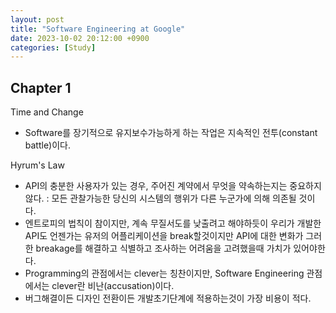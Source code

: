 ```yaml
---
layout: post
title: "Software Engineering at Google"
date: 2023-10-02 20:12:00 +0900
categories: [Study]
---
```


## Chapter 1

Time and Change

- Software를 장기적으로 유지보수가능하게 하는 작업은 지속적인 전투(constant battle)이다.

Hyrum's Law

- API의 충분한 사용자가 있는 경우, 주어진 계약에서 무엇을 약속하는지는 중요하지 않다. : 모든 관찰가능한 당신의 시스템의 행위가 다른 누군가에 의해 의존될 것이다.
- 엔트로피의 법칙이 참이지만, 계속 무질서도를 낮출려고 해야하듯이 우리가 개발한 API도 언젠가는 유저의 어플리케이션을 break할것이지만 API에 대한 변화가 그러한 breakage를 해결하고 식별하고 조사하는 어려움을 고려했을때 가치가 있어야한다.
- Programming의 관점에서는 clever는 칭찬이지만, Software Engineering 관점에서는 clever란 비난(accusation)이다.
- 버그해결이든 디자인 전환이든 개발초기단계에 적용하는것이 가장 비용이 적다.
